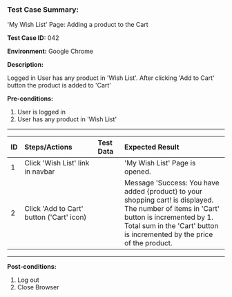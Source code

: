 
### Test Case Summary:

'My Wish List' Page: Adding a product to the Cart

**Test Case ID:** 042

**Environment:** Google Chrome

**Description:**

Logged in User has any  product in 'Wish List'. After clicking 'Add to Cart' button 
the product is added to 'Cart'


**Pre-conditions:**
1. User is logged in 
2. User has any product in 'Wish List'

---

|      ID       | Steps/Actions |  Test Data  | Expected Result |
| ------------- |:------------- | :---------  | :--------------  |
|       1       | Click 'Wish List' link in navbar |             | 'My Wish List' Page is opened. |
|       2       | Click 'Add to Cart' button ('Cart' icon)  |             | Message 'Success: You have added {product} to your shopping cart! is displayed.<br> The number of items in 'Cart' button is incremented by 1.<br> Total sum in the 'Cart' button is incremented by the price of the product. |

---

**Post-conditions:**
1. Log out
2. Close Browser
